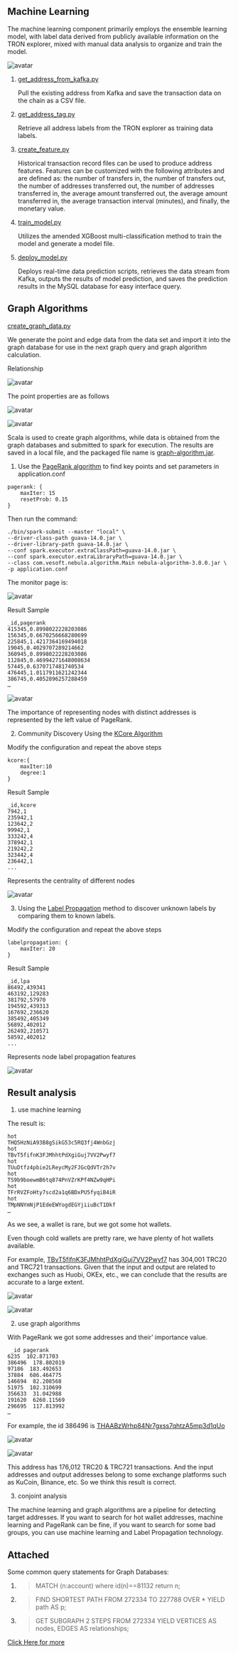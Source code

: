 ## Machine Learning
The machine learning component primarily employs the ensemble learning model, with label data derived from publicly available information on the TRON explorer, mixed with manual data analysis to organize and train the model.

![avatar](img/a3.png)

1. [get_address_from_kafka.py](../code/ml/1_get_address_from_kafka.py)

    Pull the existing address from Kafka and save the transaction data on the chain as a CSV file.

2. [get_address_tag.py](../code/ml/2_get_address_tag.py)  

    Retrieve all address labels from the TRON explorer as training data labels.

3. [create_feature.py](../code/ml/3_create_feature.py)  

    Historical transaction record files can be used to produce address features. Features can be customized with the following attributes and are defined as: the number of transfers in, the number of transfers out, the number of addresses transferred out, the number of addresses transferred in, the average amount transferred out, the average amount transferred in, the average transaction interval (minutes), and finally, the monetary value.

4. [train_model.py](../code/ml/4_train_model.py)  

    Utilizes the amended XGBoost multi-classification method to train the model and generate a model file.

5. [deploy_model.py](../code/ml/5_deploy_model.py) 

    Deploys real-time data prediction scripts, retrieves the data stream from Kafka, outputs the results of model prediction, and saves the prediction results in the MySQL database for easy interface query.

## Graph Algorithms

[create_graph_data.py](../code/graph/create_graph_data.py)

   We generate the point and edge data from the data set and import it into the graph database for use in the next graph query and graph algorithm calculation.
    
Relationship

![avatar](img/a2.png)

The point properties are as follows

![avatar](img/g1.png)

![avatar](img/g2.png)

Scala is used to create graph algorithms, while data is obtained from the graph databases and submitted to spark for execution. The results are saved in a local file, and the packaged file name is [graph-algorithm.jar](https://drive.google.com/file/d/11QYj-YUpS8JfZs-oy7jhIwBIZoB_apTK/view?usp=sharing).

1. Use the [PageRank algorithm](https://en.wikipedia.org/wiki/PageRank) to find key points and set parameters in application.conf 
```
pagerank: {
    maxIter: 15
    resetProb: 0.15 
}
```
Then run the command:

```
./bin/spark-submit --master "local" \
--driver-class-path guava-14.0.jar \
--driver-library-path guava-14.0.jar \
--conf spark.executor.extraClassPath=guava-14.0.jar \
--conf spark.executor.extraLibraryPath=guava-14.0.jar \
--class com.vesoft.nebula.algorithm.Main nebula-algorithm-3.0.0.jar \
-p application.conf
```
The monitor page is:

![avatar](img/s1.png)

Result Sample
```
_id,pagerank
415345,0.8998022228203086
156345,0.6670256668280699
225845,1.4217364169494018
19045,0.4029707289214662
360945,0.8998022228203086
112845,0.46994271648008634
57445,0.6370717481740534
476445,1.0117911621242344
386745,0.4052896257288459
…
```
![avatar](img/k3.png)

The importance of representing nodes with distinct addresses is represented by the left value of PageRank.

2. Community Discovery Using the [KCore Algorithm](https://en.wikipedia.org/wiki/Degeneracy_(graph_theory)#k-Cores)

Modify the configuration and repeat the above steps

```
kcore:{
    maxIter:10
    degree:1
}
```

Result Sample

```
_id,kcore
7942,1
235942,1
123642,2
99942,1
333242,4
378942,1
219242,2
323442,4
236442,1
...
```

Represents the centrality of different nodes

![avatar](img/k1.png)

3. Using the [Label Propagation](https://en.wikipedia.org/wiki/Label_propagation_algorithm) method to discover unknown labels by comparing them to known labels.

Modify the configuration and repeat the above steps

```
labelpropagation: {
    maxIter: 20
}
```
Result Sample
```
_id,lpa
86492,439341
463192,129283
381792,57970
194592,439313
167692,236620
385492,405349
56892,402012
262492,210571
58592,402012
...
```
Represents node label propagation features

![avatar](img/k2.png)
## Result analysis

1. use machine learning 

The result is:

```
hot
THQ5HzNiA93B8gSikG53c5RQ3fj4WnbGzj
hot
TBvT5fifnK3FJMhhtPdXgiGuj7VV2Pwyf7
hot
TUuDtfz4pbie2LReycMy2FJGcQdVTr2h7v
hot
TS9b9boewmB6tq874PnVZrKPf4NZw9qHPi
hot
TFrRVZFoHty7scd2a1q6BDxPU5fyqiB4iR
hot
TMpNNYmNjP1EdeEWYogdEGYjiiuBcT1Dkf
…

```

As we see, a wallet is rare, but we got some hot wallets.

Even though cold wallets are pretty rare, we have plenty of hot wallets available.

For example, [TBvT5fifnK3FJMhhtPdXgiGuj7VV2Pwyf7](https://tronscan.org/#/address/TBvT5fifnK3FJMhhtPdXgiGuj7VV2Pwyf7/transfers) has 304,001 TRC20 and TRC721 transactions. Given that the input and output are related to exchanges such as Huobi, OKEx, etc., we can conclude that the results are accurate to a large extent.

![avatar](img/r1.png)

![avatar](img/r2.png)

2. use graph algorithms

With PageRank we got some addresses and their’ importance value.

```
 _id pagerank
6235  102.871703
386496  178.802019
97186  183.492653
37884  686.464775
146694  82.208568
51975  102.310699
356633  31.042988
191620  6260.11569
296695  117.813992
…
```

For example, the id 386496 is [THAABzWrhp84Nr7gxss7qhtzA5mp3d1qUo](https://tronscan.org/#/address/THAABzWrhp84Nr7gxss7qhtzA5mp3d1qUo/transfers)

![avatar](img/r3.png)

![avatar](img/r4.png)

This address has 176,012  TRC20 & TRC721 transactions. And the input addresses and output addresses belong to some exchange platforms such as KuCoin, Binance, etc. So we think this result is correct.

3. conjoint analysis

The machine learning and graph algorithms are a pipeline for detecting target addresses. If you want to search for hot wallet addresses, machine learning and PageRank can be fine, if you want to search for some bad groups, you can use machine learning and Label Propagation technology.


## Attached

Some common query statements for Graph Databases:

1. >MATCH (n:account) where id(n)==81132 return n;

2. >FIND SHORTEST PATH FROM 272334 TO 227788 OVER * YIELD path AS p;

3. >GET SUBGRAPH 2 STEPS FROM 272334 YIELD VERTICES AS nodes, EDGES AS relationships;

[Click Here for more](https://docs.nebula-graph.io/3.3.0/3.ngql-guide/1.nGQL-overview/1.overview/)
